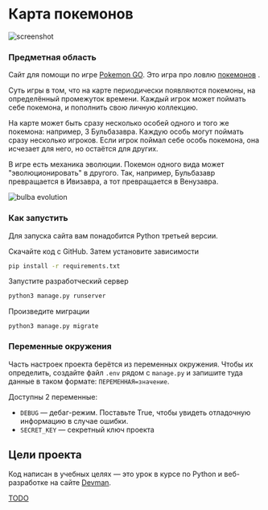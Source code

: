 # Карта покемонов

![screenshot](https://dvmn.org/filer/canonical/1563275070/172/)

### Предметная область

Сайт для помощи по игре [Pokemon GO](https://www.pokemongo.com/en-us/). Это игра
про
ловлю [покемонов](https://ru.wikipedia.org/wiki/%D0%9F%D0%BE%D0%BA%D0%B5%D0%BC%D0%BE%D0%BD)
.

Суть игры в том, что на карте периодически появляются покемоны, на определённый
промежуток времени. Каждый игрок может поймать себе покемона, и пополнить свою
личную коллекцию.

На карте может быть сразу несколько особей одного и того же покемона: например,
3 Бульбазавра. Каждую особь могут поймать сразу несколько игроков. Если игрок
поймал себе особь покемона, она исчезает для него, но остаётся для других.

В игре есть механика эволюции. Покемон одного вида может "эволюционировать" в
другого. Так, например, Бульбазавр превращается в Ивизавра, а тот превращается в
Венузавра.

![bulba evolution](https://dvmn.org/filer/canonical/1562265973/167/)

### Как запустить

Для запуска сайта вам понадобится Python третьей версии.

Скачайте код с GitHub. Затем установите зависимости

```sh
pip install -r requirements.txt
```

Запустите разработческий сервер

```sh
python3 manage.py runserver
```

Произведите миграции

```shell
python3 manage.py migrate
```

### Переменные окружения

Часть настроек проекта берётся из переменных окружения. Чтобы их определить,
создайте файл `.env` рядом с `manage.py` и запишите туда данные в таком
формате: `ПЕРЕМЕННАЯ=значение`.

Доступны 2 переменные:

- `DEBUG` — дебаг-режим. Поставьте True, чтобы увидеть отладочную информацию в
  случае ошибки.
- `SECRET_KEY` — секретный ключ проекта

## Цели проекта

Код написан в учебных целях — это урок в курсе по Python и веб-разработке на
сайте [Devman](https://dvmn.org).

[TODO](https://gist.github.com/dvmn-tasks/70b5f64a760c5ed2a8594b771e0e8e34)
